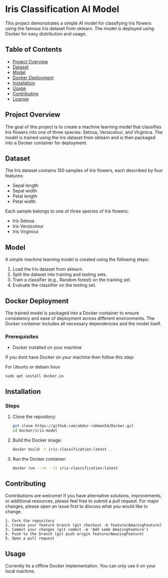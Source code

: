 # Iris Classification AI Model

This project demonstrates a simple AI model for classifying Iris flowers using the famous Iris dataset from sklearn. The model is deployed using Docker for easy distribution and usage.

## Table of Contents

- [Project Overview](#project-overview)
- [Dataset](#dataset)
- [Model](#model)
- [Docker Deployment](#docker-deployment)
- [Installation](#installation)
- [Usage](#usage)
- [Contributing](#contributing)
- [License](#license)

## Project Overview

The goal of this project is to create a machine learning model that classifies Iris flowers into one of three species: Setosa, Versicolour, and Virginica. The model is trained using the Iris dataset from sklearn and is then packaged into a Docker container for deployment.

## Dataset

The Iris dataset contains 150 samples of Iris flowers, each described by four features:
- Sepal length
- Sepal width
- Petal length
- Petal width

Each sample belongs to one of three species of Iris flowers:
- Iris Setosa
- Iris Versicolour
- Iris Virginica

## Model

A simple machine learning model is created using the following steps:
1. Load the Iris dataset from sklearn.
2. Split the dataset into training and testing sets.
3. Train a classifier (e.g., Random forest) on the training set.
4. Evaluate the classifier on the testing set.

## Docker Deployment

The trained model is packaged into a Docker container to ensure consistency and ease of deployment across different environments. The Docker container includes all necessary dependencies and the model itself.



### Prerequisites

- Docker installed on your machine

If you dont have Docker on your machine then follow this step:

For Ubuntu or debain linux
```
sudo apt install docker.io
```

## Installation

### Steps

1. Clone the repository:
    ```bash
    git clone https://github.com/abdur-rahman54/Docker.git
    cd Docker/iris-model
    ```

2. Build the Docker image:
    ```bash
    docker build -t iris-classification:latest .
    ```

3. Run the Docker container:
    ```bash
    docker run --rm --it iris-classification:latest
    ```

## Contributing

Contributions are welcome! If you have alternative solutions, improvements, or additional resources, please feel free to submit a pull request. For major changes, please open an issue first to discuss what you would like to change.

	1. Fork the repository
	2. Create your feature branch (git checkout -b feature/AmazingFeature)
	3. Commit your changes (git commit -m 'Add some AmazingFeature')
	4. Push to the branch (git push origin feature/AmazingFeature)
	5. Open a pull request



## Usage

Currently its a offline Docker implementation. You can only use it on your local machine.